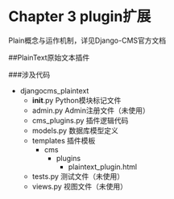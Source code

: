 # Chapter 3 plugin扩展

Plain概念与运作机制，详见Django-CMS官方文档

##PlainText原始文本插件

###涉及代码

* djangocms_plaintext
	* __init__.py Python模块标记文件
	* admin.py Admin注册文件（未使用）
	* cms_plugins.py 插件逻辑代码
	* models.py 数据库模型定义
	* templates 插件模板
		* cms
			* plugins
				* plaintext_plugin.html
	* tests.py 测试文件（未使用）
	* views.py 视图文件（未使用）

